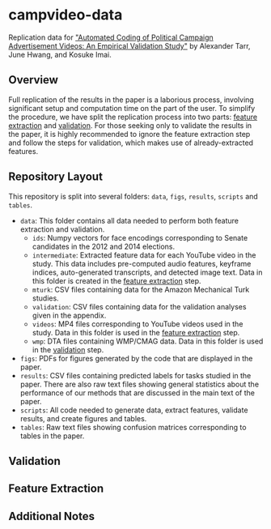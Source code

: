 # campvideo-data
Replication data for ["Automated Coding of Political Campaign Advertisement Videos: An Empirical Validation Study"]() by Alexander Tarr, June Hwang, and Kosuke Imai.

## Overview
Full replication of the results in the paper is a laborious process, involving significant setup and computation time on the part of the user. To simplify the procedure, we have split the replication process into two parts: [feature extraction](#Feature-Extraction) and [validation](#Validation). For those seeking only to validate the results in the paper, it is highly recommended to ignore the feature extraction step and follow the steps for validation, which makes use of already-extracted features.

## Repository Layout
This repository is split into several folders: ``data``, ``figs``, ``results``, ``scripts`` and ``tables``.
- ``data``: This folder contains all data needed to perform both feature extraction and validation.
  * ``ids``: Numpy vectors for face encodings corresponding to Senate candidates in the 2012 and 2014 elections.
  * ``intermediate``: Extracted feature data for each YouTube video in the study. This data includes pre-computed audio features, keyframe indices, auto-generated transcripts, and detected image text. Data in this folder is created in the [feature extraction](#Feature-Extraction) step.
  * ``mturk``: CSV files containing data for the Amazon Mechanical Turk studies.
  * ``validation``: CSV files containing data for the validation analyses given in the appendix.
  * ``videos``: MP4 files corresponding to YouTube videos used in the study. Data in this folder is used in the [feature extraction](#Feature-Extraction) step.
  * ``wmp``: DTA files containing WMP/CMAG data. Data in this folder is used in the [validation](#Validation) step.
- ``figs``: PDFs for figures generated by the code that are displayed in the paper.
- ``results``: CSV files containing predicted labels for tasks studied in the paper. There are also raw text files showing general statistics about the performance of our methods that are discussed in the main text of the paper.
- ``scripts``: All code needed to generate data, extract features, validate results, and create figures and tables.
-  ``tables``: Raw text files showing confusion matrices corresponding to tables in the paper.

## Validation

## Feature Extraction

## Additional Notes
